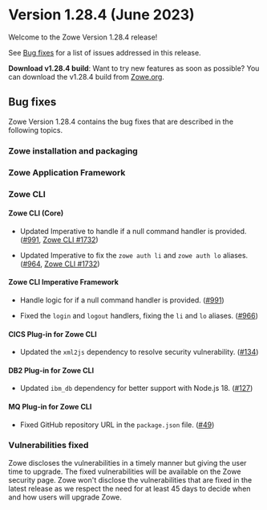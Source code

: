 # Version 1.28.4 (June 2023)

Welcome to the Zowe Version 1.28.4 release!

See [Bug fixes](#bug-fixes) for a list of issues addressed in this release.

**Download v1.28.4 build**: Want to try new features as soon as possible? You can download the v1.28.4 build from [Zowe.org](https://www.zowe.org/download.html).

## Bug fixes

Zowe Version 1.28.4 contains the bug fixes that are described in the following topics.

### Zowe installation and packaging

### Zowe Application Framework

### Zowe CLI

#### Zowe CLI (Core)

- Updated Imperative to handle if a null command handler is provided. ([#991](https://github.com/zowe/imperative/pull/991), [Zowe CLI #1732](https://github.com/zowe/zowe-cli/pull/1732))

- Updated Imperative to fix the `zowe auth li` and `zowe auth lo` aliases. ([#964](https://github.com/zowe/imperative/issues/964), [Zowe CLI #1732](https://github.com/zowe/zowe-cli/pull/1732))

#### Zowe CLI Imperative Framework

- Handle logic for if a null command handler is provided. ([#991](https://github.com/zowe/imperative/pull/991))

- Fixed the `login` and `logout` handlers, fixing the `li` and `lo` aliases. ([#966](https://github.com/zowe/imperative/pull/966))

#### CICS Plug-in for Zowe CLI

- Updated the `xml2js` dependency to resolve security vulnerability. ([#134](https://github.com/zowe/zowe-cli-cics-plugin/pull/134))

#### DB2 Plug-in for Zowe CLI

- Updated `ibm_db` dependency for better support with Node.js 18. ([#127](https://github.com/zowe/zowe-cli-db2-plugin/pull/127))

#### MQ Plug-in for Zowe CLI

- Fixed GitHub repository URL in the `package.json` file. ([#49](https://github.com/zowe/zowe-cli-mq-plugin/pull/49))

### Vulnerabilities fixed

Zowe discloses the vulnerabilities in a timely manner but giving the user time to upgrade. The fixed vulnerabilities will be available on the Zowe security page. Zowe won't disclose the vulnerabilities that are fixed in the latest release as we respect the need for at least 45 days to decide when and how users will upgrade Zowe.
